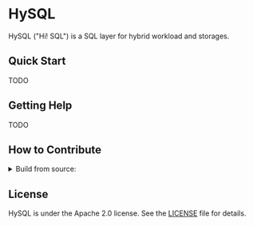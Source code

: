 # HySQL

HySQL ("Hi! SQL") is a SQL layer for hybrid workload and storages.

## Quick Start

TODO

## Getting Help

TODO

## How to Contribute

<details>
<summary>Build from source:</summary>

```sh
cmake -S . -B build
cd build
make -j16
```

</details>

## License

HySQL is under the Apache 2.0 license. See the [LICENSE](./LICENSE) file for details.
